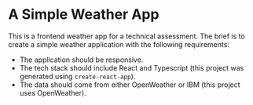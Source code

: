 # A Simple Weather App

This is a frontend weather app for a technical assessment. The brief is to create a simple weather application with the following requirements:

- The application should be responsive.
- The tech stack should include React and Typescript (this project was generated using `create-react-app`).
- The data should come from either OpenWeather or IBM (this project uses OpenWeather).
